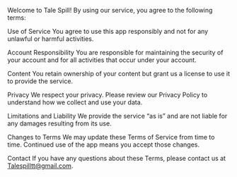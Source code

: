 Welcome to Tale Spill! By using our service, you agree to the following terms:

Use of Service
You agree to use this app responsibly and not for any unlawful or harmful activities.

Account Responsibility
You are responsible for maintaining the security of your account and for all activities that occur under your account.

Content
You retain ownership of your content but grant us a license to use it to provide the service.

Privacy
We respect your privacy. Please review our Privacy Policy to understand how we collect and use your data.

Limitations and Liability
We provide the service “as is” and are not liable for any damages resulting from its use.

Changes to Terms
We may update these Terms of Service from time to time. Continued use of the app means you accept those changes.

Contact
If you have any questions about these Terms, please contact us at Talespilltt@gmail.com.
